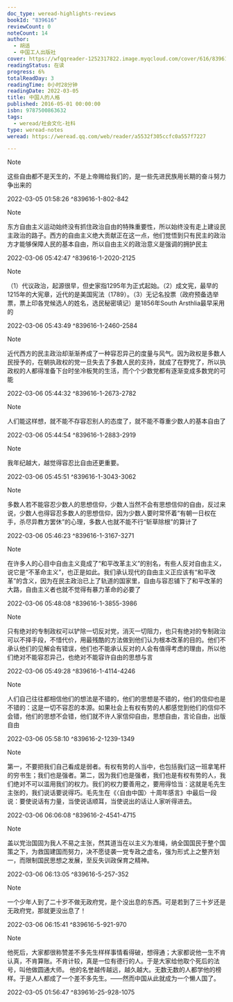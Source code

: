 ```yaml
---
doc_type: weread-highlights-reviews
bookId: "839616"
reviewCount: 0
noteCount: 14
author:
  - 胡适
  - 中国工人出版社
cover: https://wfqqreader-1252317822.image.myqcloud.com/cover/616/839616/t7_839616.jpg
readingStatus: 在读
progress: 6%
totalReadDay: 3
readingTime: 0小时28分钟
readingDate: 2022-03-05
title: 中国人的人格
published: 2016-05-01 00:00:00
isbn: 9787500863632
tags:
  - weread/社会文化-社科
type: weread-notes
weread: https://weread.qq.com/web/reader/a5532f305ccfc0a557f7227

---
```





> [!NOTE] 
> 这些自由都不是天生的，不是上帝赐给我们的，是一些先进民族用长期的奋斗努力争出来的
> 
> 2022-03-05 01:58:26 ^839616-1-802-842

> [!NOTE] 
> 东方自由主义运动始终没有抓住政治自由的特殊重要性，所以始终没有走上建设民主政治的路子。西方的自由主义绝大贡献正在这一点，他们觉悟到只有民主的政治方才能够保障人民的基本自由，所以自由主义的政治意义是强调的拥护民主
> 
> 2022-03-06 05:42:47 ^839616-1-2020-2125

> [!NOTE] 
> （1）代议政治，起源很早，但史家指1295年为正式起始。（2）成文宪，最早的1215年的大宪章，近代的是美国宪法（1789）。（3）无记名投票（政府预备选举票，票上印各党候选人的姓名，选民秘密填记）是1856年South Arsthlia最早采用的
> 
> 2022-03-06 05:43:49 ^839616-1-2460-2584

> [!NOTE] 
> 近代西方的民主政治却渐渐养成了一种容忍异己的度量与风气。因为政权是多数人民授予的，在朝执政权的党一旦失去了多数人民的支持，就成了在野党了，所以执政权的人都得准备下台时坐冷板凳的生活，而个个少数党都有逐渐变成多数党的可能
> 
> 2022-03-06 05:44:32 ^839616-1-2673-2782

> [!NOTE] 
> 人们能这样想，就不能不存容忍别人的态度了，就不能不尊重少数人的基本自由了
> 
> 2022-03-06 05:44:54 ^839616-1-2883-2919

> [!NOTE] 
> 我年纪越大，越觉得容忍比自由还更重要。
> 
> 2022-03-06 05:45:51 ^839616-1-3043-3062

> [!NOTE] 
> 多数人若不能容忍少数人的思想信仰，少数人当然不会有思想信仰的自由，反过来说，少数人也得容忍多数人的思想信仰，因为少数人要时常怀着“有朝一日权在手，杀尽异教方罢休”的心理，多数人也就不能不行“斩草除根”的算计了
> 
> 2022-03-06 05:46:23 ^839616-1-3167-3271

> [!NOTE] 
> 在许多人的心目中自由主义竟成了“和平改革主义”的别名，有些人反对自由主义，说它是“不革命主义”，也正是如此。我们承认现代的自由主义正应该有“和平改革”的含义，因为在民主政治已上了轨道的国家里，自由与容忍铺下了和平改革的大路，自由主义者也就不觉得有暴力革命的必要了
> 
> 2022-03-06 05:48:08 ^839616-1-3855-3986

> [!NOTE] 
> 只有绝对的专制政权可以铲除一切反对党，消灭一切阻力，也只有绝对的专制政治可以不择手段，不惜代价，用最残酷的方法做到他们认为根本改革的目的。他们不承认他们的见解会有错误，他们也不能承认反对的人会有值得考虑的理由，所以他们绝对不能容忍异己，也绝对不能容许自由的思想与言
> 
> 2022-03-06 05:49:28 ^839616-1-4114-4246



> [!NOTE] 
> 人们自己往往都相信他们的想法是不错的，他们的思想是不错的，他们的信仰也是不错的：这是一切不容忍的本源。如果社会上有权有势的人都感觉到他们的信仰不会错，他们的思想不会错，他们就不许人家信仰自由，思想自由，言论自由，出版自由
> 
> 2022-03-06 05:58:10 ^839616-2-1239-1349

> [!NOTE] 
> 第一，不要把我们自己看成是弱者。有权有势的人当中，也包括我们这一班拿笔杆的穷书生；我们也是强者。第二，因为我们也是强者，我们也是有权有势的人，我们绝对不可以滥用我们的权力。我们的权力要善用之，要用得恰当：这就是毛先生主张的，我们说话要说得巧。毛先生在《〈自由中国〉十周年感言》中最后一段说：要使说话有力量，当使说话顺耳，当使说出的话让人家听得进去。
> 
> 2022-03-06 06:06:08 ^839616-2-4541-4715





> [!NOTE] 
> 盖以党治国固为我人不易之主张，然其道当在以主义为准绳，纳全国国民于整个国策之下，为救国建国而努力，决不愿徒袭一党专政之虚名，强为形式上之整齐划一，而限制国民思想之发展，至反失训政保育之精神。
> 
> 2022-03-06 06:13:05 ^839616-5-257-352

> [!NOTE] 
> 一个少年人到了二十岁不做无政府党，是个没出息的东西。可是若到了三十岁还是无政府党，那就更没出息了！
> 
> 2022-03-06 06:15:41 ^839616-5-921-970



































> [!NOTE] 
> 他死后，大家都很称赞差不多先生样样事情看得破，想得通；大家都说他一生不肯认真，不肯算账。不肯计较，真是一位有德行的人。于是大家给他取个死后的法号，叫他做圆通大师。    他的名誉越传越远，越久越大。无数无数的人都学他的榜样。于是人人都成了一个差不多先生。——然而中国从此就成为一个懒人国了。
> 
> 2022-03-05 01:56:47 ^839616-25-928-1075





































































